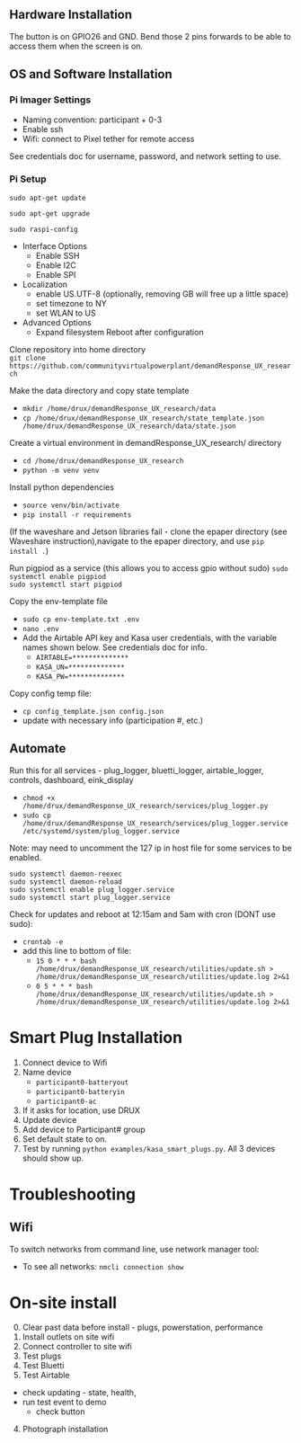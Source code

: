 
## Hardware Installation

The button is on GPIO26 and GND. Bend those 2 pins forwards to be able to access them when the screen is on.

## OS and Software Installation

### Pi Imager Settings

* Naming convention: participant + 0-3
* Enable ssh
* Wifi: connect to Pixel tether for remote access

See credentials doc for username, password, and network setting to use.

### Pi Setup

`sudo apt-get update`

`sudo apt-get upgrade`

`sudo raspi-config`
* Interface Options
	* Enable SSH
	* Enable I2C
	* Enable SPI
* Localization
	* enable US.UTF-8 (optionally, removing GB will free up a little space)
	* set timezone to NY
	* set WLAN to US
* Advanced Options
	* Expand filesystem
Reboot after configuration

Clone repository into home directory<br>
`git clone https://github.com/communityvirtualpowerplant/demandResponse_UX_research`

Make the data directory and copy state template
* `mkdir /home/drux/demandResponse_UX_research/data`
* `cp /home/drux/demandResponse_UX_research/state_template.json /home/drux/demandResponse_UX_research/data/state.json`

Create a virtual environment in demandResponse_UX_research/ directory
* `cd /home/drux/demandResponse_UX_research`
* `python -m venv venv`

Install python dependencies
* `source venv/bin/activate`
* `pip install -r requirements`

(If the waveshare and Jetson libraries fail - clone the epaper directory (see Waveshare instruction),navigate to the epaper directory, and use `pip install .`)

Run pigpiod as a service (this allows you to access gpio without sudo)
`sudo systemctl enable pigpiod`<br>
`sudo systemctl start pigpiod`

<!-- Edit hostname file, so the correct local IP can be retrieved easily
* `sudo nano /etc/hosts`
* comment out this line: `#127.0.1.1 HOSTNAME` -->

Copy the env-template file
* `sudo cp env-template.txt .env`
* `nano .env`
* Add the Airtable API key and Kasa user credentials, with the variable names shown below. See credentials doc for info.
	* `AIRTABLE=**************`
	* `KASA_UN=**************`
	* `KASA_PW=**************`

Copy config temp file:
* `cp config_template.json config.json`
* update with necessary info (participation #, etc.)

## Automate

Run this for all services - plug_logger, bluetti_logger, airtable_logger, controls, dashboard, eink_display
* `chmod +x /home/drux/demandResponse_UX_research/services/plug_logger.py`
* `sudo cp /home/drux/demandResponse_UX_research/services/plug_logger.service /etc/systemd/system/plug_logger.service`

Note: may need to uncomment the 127 ip in host file for some services to be enabled.

`sudo systemctl daemon-reexec`<br>
`sudo systemctl daemon-reload`<br>
`sudo systemctl enable plug_logger.service`<br>
`sudo systemctl start plug_logger.service`

Check for updates and reboot at 12:15am and 5am  with cron (DONT use sudo):
* `crontab -e`
* add this line to bottom of file:
	* `15 0 * * * bash /home/drux/demandResponse_UX_research/utilities/update.sh > /home/drux/demandResponse_UX_research/utilities/update.log 2>&1`
	* `0 5 * * * bash /home/drux/demandResponse_UX_research/utilities/update.sh > /home/drux/demandResponse_UX_research/utilities/update.log 2>&1`

<!-- `@midnight sudo reboot` -->

# Smart Plug Installation

1) Connect device to Wifi
2) Name device
	* `participant0-batteryout`
	* `participant0-batteryin`
	* `participant0-ac`
3) If it asks for location, use DRUX
4) Update device
5) Add device to Participant# group
6) Set default state to on.
7) Test by running `python examples/kasa_smart_plugs.py`. All 3 devices should show up.


# Troubleshooting

## Wifi

To switch networks from command line, use network manager tool:
* To see all networks: `nmcli connection show`


# On-site install

0) Clear past data before install - plugs, powerstation, performance
1) Install outlets on site wifi
2) Connect controller to site wifi
3) Test plugs
4) Test Bluetti
5) Test Airtable
* check updating - state, health,
* run test event to demo
	* check button
4) Photograph installation